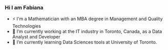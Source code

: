 ### Hi I am Fabiana

- ⚡ I'm a Mathematician with an MBA degree in Management and Quality Technologies
- 🔭 I’m currently working at the IT industry in Toronto, Canada, as a Data Analyst and Developer
- 🌱 I’m currently learning Data Sciences tools at University of Toronto.


<!--- 
### Hi there 👋
<img src="https://github.com/fabianaba/fabianaba/blob/master/header.png" alt="banner that says Fabiana">

👯 I’m looking to collaborate on ...
- 🤔 I’m looking for help with ...
- 💬 Ask me about ...
- 📫 How to reach me: 
- 😄 Pronouns: ...
- ⚡ Fun fact: ...
-->
